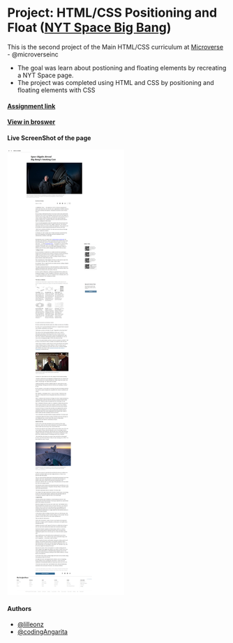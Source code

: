 # Project: HTML/CSS Positioning and Float ([NYT Space Big Bang](http://www.nytimes.com/2014/03/18/science/space/detection-of-waves-in-space-buttresses-landmark-theory-of-big-bang.html?_r=0))

This is the second project of the Main HTML/CSS curriculum at [Microverse](https://www.microverse.org/) - @microverseinc
* The goal was learn about postioning and floating elements by recreating a NYT Space page. 
* The project was completed using HTML and CSS by positioning and floating elements with CSS

#### [Assignment link](https://www.theodinproject.com/courses/html5-and-css3/lessons/positioning-and-floating-elements)

#### [View in broswer](https://rawcdn.githack.com/codingAngarita/nytimes-article-copy/0c8ab1f7eb9d3b9b2bcae3316470a5bd62b9938b/index.html)

#### Live ScreenShot of the page
![ScreenShot](resources/microversenytspaceripples.png)


#### Authors

* [@lilleonz](https://github.com/lilleonz)
* [@codingAngarita](https://github.com/codingAngarita)
